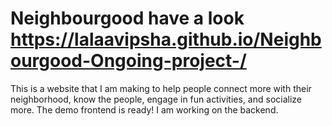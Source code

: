 # Neighbourgood have a look https://lalaavipsha.github.io/Neighbourgood-Ongoing-project-/
This is a website that I am making to help people connect more with their neighborhood, know the people, engage in fun activities, and socialize more. The demo frontend is ready! I am working on the backend.
